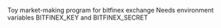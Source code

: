 Toy market-making program for bitfinex exchange
Needs environment variables BITFINEX_KEY and BITFINEX_SECRET
